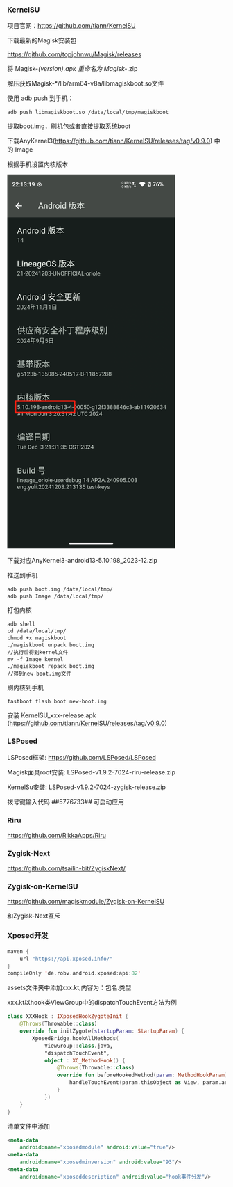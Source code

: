 ### KernelSU
项目官网：https://github.com/tiann/KernelSU

下载最新的Magisk安装包

https://github.com/topjohnwu/Magisk/releases

将 Magisk-*(version).apk 重命名为 Magisk-*.zip 

解压获取Magisk-*/lib/arm64-v8a/libmagiskboot.so文件

使用 adb push 到手机：
```shell
adb push libmagiskboot.so /data/local/tmp/magiskboot
```
提取boot.img，刷机包或者直接提取系统boot

下载AnyKernel3(https://github.com/tiann/KernelSU/releases/tag/v0.9.0) 中的 Image

根据手机设置内核版本

![kernelsu](../img/android/kernelsu.png)

下载对应AnyKernel3-android13-5.10.198_2023-12.zip 

推送到手机
```shell
adb push boot.img /data/local/tmp/
adb push Image /data/local/tmp/
```
打包内核
```shell
adb shell
cd /data/local/tmp/
chmod +x magiskboot
./magiskboot unpack boot.img
//执行后得到kernel文件
mv -f Image kernel
./magiskboot repack boot.img
//得到new-boot.img文件
```
刷内核到手机
```shell
fastboot flash boot new-boot.img
```
安装 KernelSU_xxx-release.apk (https://github.com/tiann/KernelSU/releases/tag/v0.9.0)

### LSPosed
LSPosed框架: https://github.com/LSPosed/LSPosed

Magisk面具root安装: LSPosed-v1.9.2-7024-riru-release.zip

KernelSu安装: LSPosed-v1.9.2-7024-zygisk-release.zip 

拨号键输入代码 *#*#5776733#*#* 可启动应用

### Riru
https://github.com/RikkaApps/Riru

### Zygisk-Next
https://github.com/tsailin-bit/ZygiskNext/

### Zygisk-on-KernelSU
https://github.com/magiskmodule/Zygisk-on-KernelSU

和Zygisk-Next互斥

### Xposed开发
```kts
maven {
    url "https://api.xposed.info/"
}
compileOnly 'de.robv.android.xposed:api:82'
```
assets文件夹中添加xxx.kt,内容为：包名.类型

xxx.kt以hook类ViewGroup中的dispatchTouchEvent方法为例
```kotlin
class XXXHook : IXposedHookZygoteInit {
    @Throws(Throwable::class)
    override fun initZygote(startupParam: StartupParam) {
        XposedBridge.hookAllMethods(
            ViewGroup::class.java,
            "dispatchTouchEvent",
            object : XC_MethodHook() {
                @Throws(Throwable::class)
                override fun beforeHookedMethod(param: MethodHookParam) {
                    handleTouchEvent(param.thisObject as View, param.args[0] as MotionEvent)
                }
            })
    }
}
```
清单文件中添加
```xml
<meta-data
    android:name="xposedmodule" android:value="true"/>
<meta-data
    android:name="xposedminversion" android:value="93"/>
<meta-data
    android:name="xposeddescription" android:value="hook事件分发"/>
```